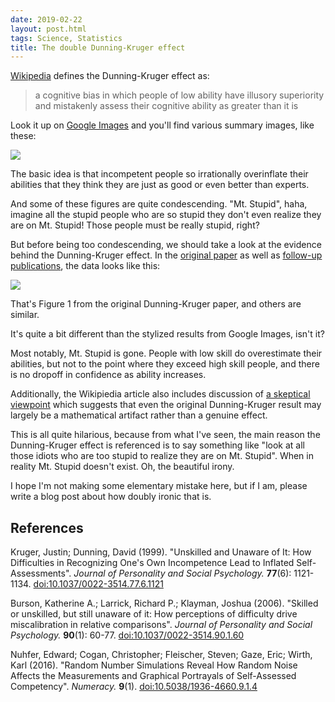 ```yaml
---
date: 2019-02-22
layout: post.html
tags: Science, Statistics
title: The double Dunning-Kruger effect
---
```


[Wikipedia](https://en.wikipedia.org/wiki/Dunning%E2%80%93Kruger_effect) defines the Dunning-Kruger effect as:

> a cognitive bias in which people of low ability have illusory superiority and mistakenly assess their cognitive ability as greater than it is

Look it up on [Google Images](https://www.google.com/search?q=dunning+kruger&tbm=isch) and you'll find various summary images, like these:

<!--more-->

[<img src="/files/dunning-kruger-1.png" class="img-responsive">](/files/dunning-kruger-1.png)

The basic idea is that incompetent people so irrationally overinflate their abilities that they think they are just as good or even better than experts.

And some of these figures are quite condescending. "Mt. Stupid", haha, imagine all the stupid people who are so stupid they don't even realize they are on Mt. Stupid! Those people must be really stupid, right?

But before being too condescending, we should take a look at the evidence behind the Dunning-Kruger effect. In the [original paper](https://doi.org/10.1037%2F0022-3514.77.6.1121) as well as [follow-up publications](https://doi.org/10.1037%2F0022-3514.90.1.60), the data looks like this:

<img src="/files/dunning-kruger-2.png" class="img-responsive">

That's Figure 1 from the original Dunning-Kruger paper, and others are similar.

It's quite a bit different than the stylized results from Google Images, isn't it?

Most notably, Mt. Stupid is gone. People with low skill do overestimate their abilities, but not to the point where they exceed high skill people, and there is no dropoff in confidence as ability increases.

Additionally, the Wikipiedia article also includes discussion of [a skeptical viewpoint](https://doi.org/10.5038%2F1936-4660.9.1.4) which suggests that even the original Dunning-Kruger result may largely be a mathematical artifact rather than a genuine effect.

This is all quite hilarious, because from what I've seen, the main reason the Dunning-Kruger effect is referenced is to say something like "look at all those idiots who are too stupid to realize they are on Mt. Stupid". When in reality Mt. Stupid doesn't exist. Oh, the beautiful irony.

I hope I'm not making some elementary mistake here, but if I am, please write a blog post about how doubly ironic that is.

<h2>References</h2>

Kruger, Justin; Dunning, David (1999). "Unskilled and Unaware of It: How Difficulties in Recognizing One's Own Incompetence Lead to Inflated Self-Assessments". *Journal of Personality and Social Psychology.* **77**(6): 1121-1134. [doi:10.1037/0022-3514.77.6.1121](https://doi.org/10.1037%2F0022-3514.77.6.1121)

Burson, Katherine A.; Larrick, Richard P.; Klayman, Joshua (2006). "Skilled or unskilled, but still unaware of it: How perceptions of difficulty drive miscalibration in relative comparisons". *Journal of Personality and Social Psychology.* **90**(1): 60-77. [doi:10.1037/0022-3514.90.1.60](https://doi.org/10.1037%2F0022-3514.90.1.60)

Nuhfer, Edward; Cogan, Christopher; Fleischer, Steven; Gaze, Eric; Wirth, Karl (2016). "Random Number Simulations Reveal How Random Noise Affects the Measurements and Graphical Portrayals of Self-Assessed Competency". *Numeracy.* **9**(1). [doi:10.5038/1936-4660.9.1.4](https://doi.org/10.5038%2F1936-4660.9.1.4)
